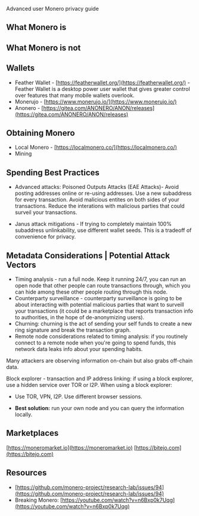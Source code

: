 Advanced user Monero privacy guide


## What Monero is

## What Monero is not

## Wallets

- Feather Wallet - [https://featherwallet.org/](https://featherwallet.org/) - Feather Wallet is a desktop power user wallet that gives greater control over features that many mobile wallets overlook. 
- Monerujo - [https://www.monerujo.io/](https://www.monerujo.io/)
- Anonero - [https://gitea.com/ANONERO/ANON/releases](https://gitea.com/ANONERO/ANON/releases)

## Obtaining Monero

- Local Monero - [https://localmonero.co/](https://localmonero.co/)
- Mining

## Spending Best Practices

- Advanced attacks: Poisoned Outputs Attacks (EAE Attacks)- Avoid posting addresses online or re-using addresses. Use a new subaddress for every transaction. Avoid malicious entites on both sides of your transactions. Reduce the interations with malicious parties that could surveil your transactions. 

- Janus attack mitigations - If trying to completely maintain 100% subaddress unlinkability, use different wallet seeds. This is a tradeoff of convenience for privacy.

## Metadata Considerations | Potential Attack Vectors

- Timing analysis - run a full node. Keep it running 24/7, you can run an open node that other people can route transactions through, which you can hide among these other people routing through this node.
- Counterparty surveillance - counterparty surveillance is going to be about interacting with potential malicious parties that want to surveill your transactions (it could be a marketplace that reports transaction info to authorities, in the hope of de-anonymizing users).
- Churning: churning is the act of sending your self funds to create a new ring signature and break the transaction graph. 
- Remote node considerations related to timing analysis: if you routinely connect to a remote node when you're going to spend funds, this network data leaks info about your spending habits. 

Many attackers are observing information on-chain but also grabs off-chain data.

Block explorer - transaction and IP address linking: if using a block explorer, use a hidden service over TOR or I2P. When using a block explorer: 

- Use TOR, VPN, I2P. Use different browser sessions.

- **Best solution:** run your own node and you can query the information locally.

## Marketplaces

[https://moneromarket.io](https://moneromarket.io)
[https://bitejo.com](https://bitejo.com)

## Resources

- [https://github.com/monero-project/research-lab/issues/94](https://github.com/monero-project/research-lab/issues/94)
- Breaking Monero: [https://youtube.com/watch?v=n6Bxp0k7Uqg](https://youtube.com/watch?v=n6Bxp0k7Uqg)


